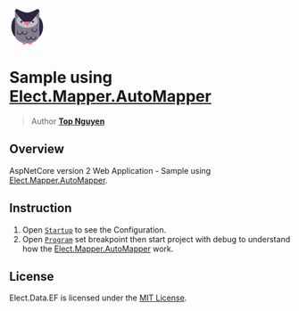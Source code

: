 ﻿![Logo](../../../Logo.png)
# Sample using [Elect.Mapper.AutoMapper](../../../src/Mapper/Elect.Mapper.AutoMapper/README.md)
> Author [**Top Nguyen**](http://topnguyen.net)

## Overview

AspNetCore version 2 Web Application - Sample using [Elect.Mapper.AutoMapper](../../../src/Mapper/Elect.Mapper.AutoMapper/README.md).

## Instruction
1. Open [`Startup`](Startup.cs) to see the Configuration.
2. Open [`Program`](Program.cs) set breakpoint then start project with debug to understand how the [Elect.Mapper.AutoMapper](../../../src/Mapper/Elect.Mapper.AutoMapper/README.md) work.

## License
Elect.Data.EF is licensed under the [MIT License](../../../LICENSE).